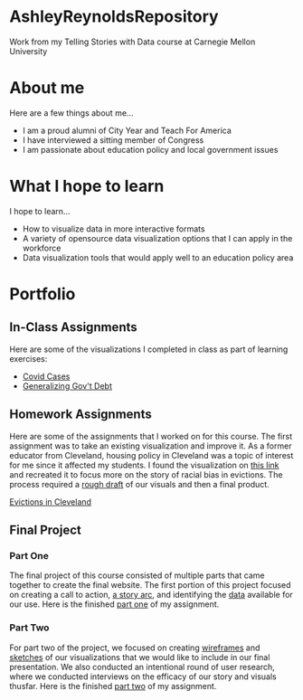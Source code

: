 # AshleyReynoldsRepository
Work from my Telling Stories with Data course at Carnegie Mellon University

# About me
Here are a few things about me...

- I am a proud alumni of City Year and Teach For America
- I have interviewed a sitting member of Congress
- I am passionate about education policy and local government issues

# What I hope to learn
I hope to learn...

- How to visualize data in more interactive formats 
- A variety of opensource data visualization options that I can apply in the workforce 
- Data visualization tools that would apply well to an education policy area

# Portfolio

## In-Class Assignments

Here are some of the visualizations I completed in class as part of learning exercises:
- [Covid Cases](https://github.com/areyn258/AshleyReynoldsRepository/blob/main/page2.md)
- [Generalizing Gov't Debt](https://github.com/areyn258/AshleyReynoldsRepository/blob/main/dataviz2.md)

## Homework Assignments

Here are some of the assignments that I worked on for this course.  The first assignment was to take an existing visualization and improve it.  As a former educator from Cleveland, housing policy in Cleveland was a topic of interest for me since it affected my students.  I found the visualization on [this link](https://github.com/areyn258/AshleyReynoldsRepository/blob/main/test1.jpg) and recreated it to focus more on the story of racial bias in evictions.  The process required a [rough draft](https://github.com/areyn258/AshleyReynoldsRepository/blob/main/IMG_2606.jpg) of our visuals and then a final product. 

[Evictions in Cleveland](https://github.com/areyn258/AshleyReynoldsRepository/blob/main/Assignments3%264.md)

## Final Project 

### Part One

The final project of this course consisted of multiple parts that came together to create the final website.  The first portion of this project focused on creating a call to action, [a story arc](https://github.com/areyn258/AshleyReynoldsRepository/blob/main/Story%20arc%201.jpg), and identifying the [data](https://github.com/areyn258/AshleyReynoldsRepository/blob/main/Broadband%20Availability%20map%20data.zip) available for our use.  Here is the finished [part one](https://github.com/areyn258/AshleyReynoldsRepository/blob/main/final_project_AshleyReynolds.md) of my assignment.

### Part Two

For part two of the project, we focused on creating [wireframes](https://github.com/areyn258/AshleyReynoldsRepository/blob/main/Sketches%202.jpg) and [sketches](https://github.com/areyn258/AshleyReynoldsRepository/blob/main/Sketches%201.jpg) of our visualizations that we would like to include in our final presentation.  We also conducted an intentional round of user research, where we conducted interviews on the efficacy of our story and visuals thusfar.  Here is the finished [part two](https://github.com/areyn258/AshleyReynoldsRepository/blob/main/Final_Project_Part2.md) of my assignment.


